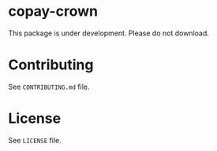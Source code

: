 copay-crown
===========

This package is under development. Please do not download.

Contributing
============

See `CONTRIBUTING.md` file.

License
=======

See `LICENSE` file.
